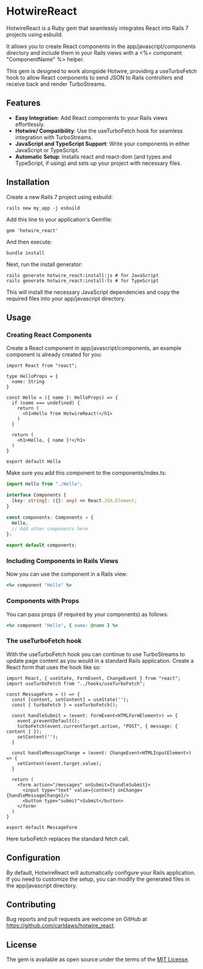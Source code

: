 # HotwireReact

HotwireReact is a Ruby gem that seamlessly integrates React into Rails 7 projects using esbuild. 

It allows you to create React components in the app/javascript/components directory and include them in your Rails views with a <%= component "ComponentName" %> helper. 

This gem is designed to work alongside Hotwire, providing a useTurboFetch hook to allow React components to send JSON to Rails controllers and receive back and render TurboStreams.

## Features

- **Easy Integration**: Add React components to your Rails views effortlessly.
- **Hotwire/ Compatibility**: Use the useTurboFetch hook for seamless integration with TurboStreams.
- **JavaScript and TypeScript Support**: Write your components in either JavaScript or TypeScript.
- **Automatic Setup**: Installs react and react-dom (and types and TypeScript, if using) and sets up your project with necessary files.


## Installation

Create a new Rails 7 project using esbuild:

```
rails new my_app -j esbuild
```

Add this line to your application's Gemfile:

```
gem 'hotwire_react'
```

And then execute:

```
bundle install
```

Next, run the install generator:

```
rails generate hotwire_react:install:js # for JavaScript
rails generate hotwire_react:install:ts # for TypeScript
```

This will install the necessary JavaScript dependencies and copy the required files into your app/javascript directory.

## Usage

### Creating React Components

Create a React component in app/javascript/components, an example component is already created for you:

```tsx
import React from "react";

type HelloProps = {
  name: String
}

const Hello = ({ name }: HelloProps) => {
  if (name === undefined) {
    return (
      <h1>Hello from HotwireReact!</h1>
    )
  }
  
  return (
    <h1>Hello, { name }!</h1>
  )
}

export default Hello
```

Make sure you add this component to the components/index.ts:

```ts
import Hello from "./Hello";

interface Components {
  [key: string]: ({}: any) => React.JSX.Element;
}

const components: Components = {
  Hello,
  // Add other components here
};

export default components;
```

### Including Components in Rails Views

Now you can use the component in a Rails view:

```rb
<%= component "Hello" %>
```

### Components with Props

You can pass props (if required by your components) as follows:

```rb
<%= component "Hello", { name: @name } %>
```

### The useTurboFetch hook

With the useTurboFetch hook you can continue to use TurboStreams to update page content as you would in a standard Rails application. Create a React form that uses the hook like so:

```tsx
import React, { useState, FormEvent, ChangeEvent } from "react";
import useTurboFetch from "../hooks/useTurboFetch";

const MessageForm = () => {
  const [content, setContent] = useState('');
  const { turboFetch } = useTurboFetch();

  const handleSubmit = (event: FormEvent<HTMLFormElement>) => {
    event.preventDefault();
    turboFetch(event.currentTarget.action, "POST", { message: { content } });
    setContent('');
  }

  const handleMessageChange = (event: ChangeEvent<HTMLInputElement>) => {
    setContent(event.target.value);
  }

  return (
    <form action="/messages" onSubmit={handleSubmit}>
      <input type="text" value={content} onChange={handleMessageChange}/>
      <button type="submit">Submit</button>
    </form>
  )
}

export default MessageForm
```

Here turboFetch replaces the standard fetch call.

## Configuration

By default, HotwireReact will automatically configure your Rails application. If you need to customize the setup, you can modify the generated files in the app/javascript directory.

## Contributing

Bug reports and pull requests are welcome on GitHub at https://github.com/carldaws/hotwire_react.

## License

The gem is available as open source under the terms of the [MIT License](https://opensource.org/licenses/MIT).
